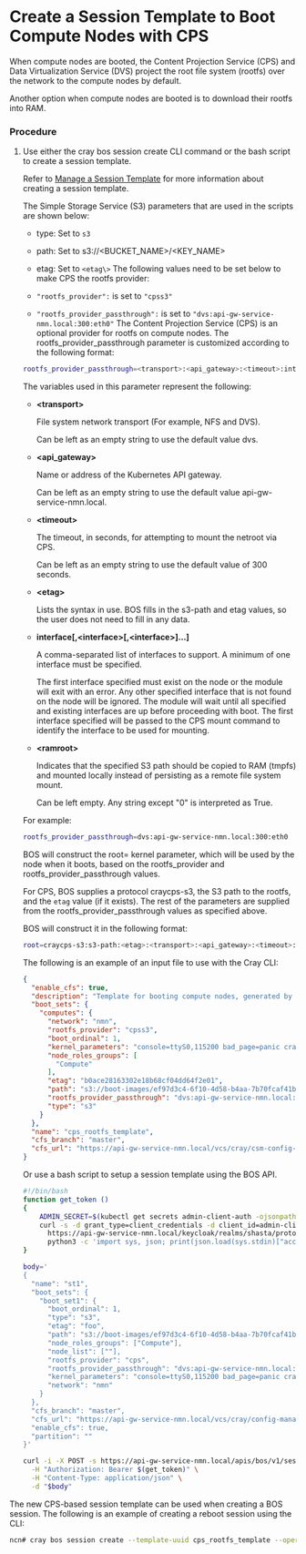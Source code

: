 # Create a Session Template to Boot Compute Nodes with CPS

When compute nodes are booted, the Content Projection Service \(CPS\) and Data Virtualization Service \(DVS\) project the root file system \(rootfs\) over the network to the compute nodes by default.

Another option when compute nodes are booted is to download their rootfs into RAM.

### Procedure

1.  Use either the cray bos session create CLI command or the bash script to create a session template.

    Refer to [Manage a Session Template](Manage_a_Session_Template.md) for more information about creating a session template.

    The Simple Storage Service \(S3\) parameters that are used in the scripts are shown below:

    -   type: Set to `s3`
    -   path: Set to s3://<BUCKET\_NAME\>/<KEY\_NAME\>
    -   etag: Set to `<etag\>`
    The following values need to be set below to make CPS the rootfs provider:

    -   `"rootfs_provider":` is set to `"cpss3"`
    -   `"rootfs_provider_passthrough":` is set to `"dvs:api-gw-service-nmn.local:300:eth0"`
    The Content Projection Service \(CPS\) is an optional provider for rootfs on compute nodes. The rootfs\_provider\_passthrough parameter is customized according to the following format:

    ```bash
    rootfs_provider_passthrough=<transport>:<api_gateway>:<timeout>:interface[,<interface>[,<interface>]...]:<ramroot>
    ```

    The variables used in this parameter represent the following:

    -   **<transport\>**

        File system network transport \(For example, NFS and DVS\).

        Can be left as an empty string to use the default value dvs.

    -   **<api\_gateway\>**

        Name or address of the Kubernetes API gateway.

        Can be left as an empty string to use the default value api-gw-service-nmn.local.

    -   **<timeout\>**

        The timeout, in seconds, for attempting to mount the netroot via CPS.

        Can be left as an empty string to use the default value of 300 seconds.

    -   **<etag\>**

        Lists the syntax in use. BOS fills in the s3-path and etag values, so the user does not need to fill in any data.

    -   **interface\[,<interface\>\[,<interface\>\]...\]**

        A comma-separated list of interfaces to support. A minimum of one interface must be specified.

        The first interface specified must exist on the node or the module will exit with an error. Any other specified interface that is not found on the node will be ignored. The module will wait until all specified and existing interfaces are up before proceeding with boot. The first interface specified will be passed to the CPS mount command to identify the interface to be used for mounting.

    -   **<ramroot\>**

        Indicates that the specified S3 path should be copied to RAM \(tmpfs\) and mounted locally instead of persisting as a remote file system mount.

        Can be left empty. Any string except "0" is interpreted as True.

    For example:

    ```bash
    rootfs_provider_passthrough=dvs:api-gw-service-nmn.local:300:eth0
    ```

    BOS will construct the root= kernel parameter, which will be used by the node when it boots, based on the rootfs\_provider and rootfs\_provider\_passthrough values.

    For CPS, BOS supplies a protocol craycps-s3, the S3 path to the rootfs, and the `etag` value \(if it exists\). The rest of the parameters are supplied from the rootfs\_provider\_passthrough values as specified above.

    BOS will construct it in the following format:

    ```bash
    root=craycps-s3:s3-path:<etag>:<transport>:<api_gateway>:<timeout>:interface[,<interface>[,<interface>]...]:<ramroot>
    ```

    The following is an example of an input file to use with the Cray CLI:

    ```json
    {
      "enable_cfs": true,
      "description": "Template for booting compute nodes, generated by the installation",
      "boot_sets": {
        "computes": {
          "network": "nmn",
          "rootfs_provider": "cpss3",
          "boot_ordinal": 1,
          "kernel_parameters": "console=ttyS0,115200 bad_page=panic crashkernel=360M hugepagelist=2m-2g intel_iommu=off intel_pstate=disable iommu=pt ip=dhcp numa_interleave_omit=headless numa_zonelist_order=node oops=panic pageblock_order=14 pcie_ports=native printk.synchronous=y rd.neednet=1 rd.retry=10 rd.shell k8s_gw=api-gw-service-nmn.local quiet turbo_boost_limit=999",
          "node_roles_groups": [
            "Compute"
          ],
          "etag": "b0ace28163302e18b68cf04dd64f2e01",
          "path": "s3://boot-images/ef97d3c4-6f10-4d58-b4aa-7b70fcaf41ba/manifest.json",
          "rootfs_provider_passthrough": "dvs:api-gw-service-nmn.local:300:eth0",
          "type": "s3"
        }
      },
      "name": "cps_rootfs_template",
      "cfs_branch": "master",
      "cfs_url": "https://api-gw-service-nmn.local/vcs/cray/csm-config-management.git"
    }
    ```

    Or use a bash script to setup a session template using the BOS API.

    ```bash
    #!/bin/bash
    function get_token ()
    {
        ADMIN_SECRET=$(kubectl get secrets admin-client-auth -ojsonpath='{.data.client-secret}' | base64 -d)
        curl -s -d grant_type=client_credentials -d client_id=admin-client -d client_secret=$ADMIN_SECRET \
          https://api-gw-service-nmn.local/keycloak/realms/shasta/protocol/openid-connect/token |
          python3 -c 'import sys, json; print(json.load(sys.stdin)["access_token"])'
    }

    body='
    {
      "name": "st1",
      "boot_sets": {
        "boot_set1": {
          "boot_ordinal": 1,
          "type": "s3",
          "etag": "foo",
          "path": "s3://boot-images/ef97d3c4-6f10-4d58-b4aa-7b70fcaf41ba/manifest.json",
          "node_roles_groups": ["Compute"],
          "node_list": [""],
          "rootfs_provider": "cps",
          "rootfs_provider_passthrough": "dvs:api-gw-service-nmn.local:300:eth0",
          "kernel_parameters": "console=ttyS0,115200 bad_page=panic crashkernel=360M hugepagelist=2m-2g intel_iommu=off intel_pstate=disable iommu=pt ip=dhcp numa_interleave_omit=headless numa_zonelist_order=node oops=panic pageblock_order=14 pcie_ports=native printk.synchronous=y rd.neednet=1 rd.retry=10 rd.shell k8s_gw=api-gw-service-nmn.local quiet turbo_boost_limit=999",
          "network": "nmn"
        }
      },
      "cfs_branch": "master",
      "cfs_url": "https://api-gw-service-nmn.local/vcs/cray/config-management.git",
      "enable_cfs": true,
      "partition": ""
    }'

    curl -i -X POST -s https://api-gw-service-nmn.local/apis/bos/v1/sessiontemplate \
      -H "Authorization: Bearer $(get_token)" \
      -H "Content-Type: application/json" \
      -d "$body"
    ```

The new CPS-based session template can be used when creating a BOS session. The following is an example of creating a reboot session using the CLI:

```bash
ncn# cray bos session create --template-uuid cps_rootfs_template --operation Reboot
```


